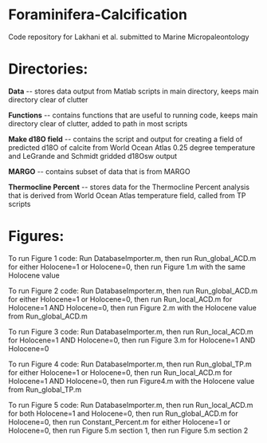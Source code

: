 # **Foraminifera-Calcification**
Code repository for Lakhani et al. submitted to Marine Micropaleontology

# **Directories:**

**Data** -- stores data output from Matlab scripts in main directory, keeps main directory clear of clutter

**Functions** -- contains functions that are useful to running code, keeps main directory clear of clutter, added to path in most scripts

**Make d18O field** -- contains the script and output for creating a field of predicted d18O of calcite from World Ocean Atlas 0.25 degree temperature and LeGrande and Schmidt gridded d18Osw output

**MARGO** -- contains subset of data that is from MARGO

**Thermocline Percent** -- stores data for the Thermocline Percent analysis that is derived from World Ocean Atlas temperature field, called from TP scripts

# **Figures:**
To run Figure 1 code: Run DatabaseImporter.m, then run Run_global_ACD.m for either Holocene=1 or Holocene=0, then run Figure 1.m with the same Holocene value

To run Figure 2 code: Run DatabaseImporter.m, then run Run_global_ACD.m for either Holocene=1 or Holocene=0, then run Run_local_ACD.m for Holocene=1 AND Holocene=0, then run Figure 2.m with the Holocene value from Run_global_ACD.m

To run Figure 3 code: Run DatabaseImporter.m, then run Run_local_ACD.m for Holocene=1 AND Holocene=0, then run Figure 3.m for Holocene=1 AND Holocene=0

To run Figure 4 code: Run DatabaseImporter.m, then run Run_global_TP.m for either Holocene=1 or Holocene=0, then run Run_local_ACD.m for Holocene=1 AND Holocene=0, then run Figure4.m with the Holocene value from Run_global_TP.m

To run Figure 5 code: Run DatabaseImporter.m, then run Run_local_ACD.m for both Holocene=1 and Holocene=0, then run Run_global_ACD.m for Holocene=0, then run Constant_Percent.m for either Holocene=1 or Holocene=0, then run Figure 5.m section 1, then run Figure 5.m section 2
